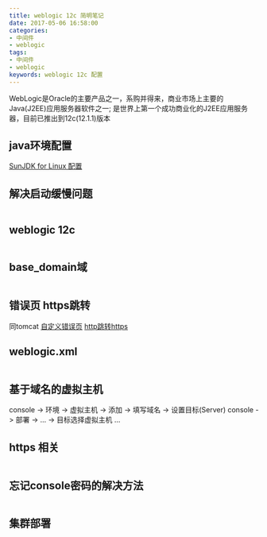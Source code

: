 ```yaml
---
title: weblogic 12c 简明笔记
date: 2017-05-06 16:58:00
categories:
- 中间件
- weblogic
tags:
- 中间件
- weblogic
keywords: weblogic 12c 配置
---
```


> 
WebLogic是Oracle的主要产品之一，系购并得来，商业市场上主要的Java(J2EE)应用服务器软件之一;
是世界上第一个成功商业化的J2EE应用服务器，目前已推出到12c(12.1.1)版本

<!-- more -->

## java环境配置
[SunJDK for Linux 配置](https://www.zfl9.com/jdk.html)

## 解决启动缓慢问题
<pre><code class="language-bash line-numbers"><script type="text/plain">## 由于JDK的bug, 导致weblogic在linux下启动异常缓慢

vim $JAVA_HOME/jre/lib/security/java.security
"securerandom.source=file:/dev/./urandom"
</script></code></pre>

## weblogic 12c
<pre><code class="language-bash line-numbers"><script type="text/plain">## ssh_x11_forward 安装 weblogic
groupadd oinstall
useradd -g oinstall weblogic
echo 123456 | passwd --stdin weblogic
mkdir -p /opt/weblogic && chown weblogic:oinstall /opt/weblogic && chmod 775 /opt/weblogic

ssh -Y weblogic@127.0.0.1 java -jar /home/weblogic/wls.jar  # 安装weblogic
</script></code></pre>

## base_domain域
<pre><code class="language-bash line-numbers"><script type="text/plain">## config.sh 新建域
/opt/weblogic/oracle_common/common/bin/config.sh

## 开发模式与生产模式
开发模式启动自动部署，生产模式则关闭，生产模式启动时需要输入账号密码

## 修改config.xml监听地址
/opt/weblogic/user_projects/domains/base_domain/config/config.xml
"<listen-address>0.0.0.0</listen-address>"

## 启动admin_server
nohup /opt/weblogic/user_projects/domains/base_domain/startWeblogic.sh &>> /var/log/wls_admin.log &

访问http://ip:7001/console/  登录控制台，语言显示看浏览器的首选语言，设置为简中就行

## 创建boot.properties文件，免去输入帐号密码(生产模式) adminserver,managedserver同样的方式配置
cd /opt/weblogic/user_projects/domains/base_domain/servers/AdminServer/
mkdir security && cd security
--- boot.properties ---
username=weblogic
password=weblogic

## 配置nodemanager (每台Machine有且只有一个nodemanager,用于console远程控制ManagedServer)
cd /opt/weblogic/oracle_common/common/nodemanager/
cp -af /opt/weblogic/wlserver/server/bin/startNodeManager.sh .
--- startNodeManager.sh ---
NODEMGR_HOME="/opt/weblogic/oracle_common/common/nodemanager"
export NODEMGR_HOME

--- nodemanager.properties ---
ListenAddress=0.0.0.0
ListenPort=5556
SecureListener=false

. /opt/weblogic/wlserver/server/bin/setWLSEnv.sh

java weblogic.WLST
connect('weblogic', 'weblogic', 't3://ip:7001')
nmEnroll('/opt/weblogic/user_projects/domains/base_domain', '/opt/weblogic/oracle_common/common/nodemanager')

nohup /opt/weblogic/oracle_common/common/nodemanager/startNodeManager.sh &>> /var/log/wls_nm.log &

## console 创建machine,managedserver,并把server加入至对应machine中

## 手动启动ManagedServer(也可以通过nodemanager在console启动)
nohup /opt/weblogic/user_projects/domains/base_domain/bin/startManagedServer.sh ManagedServer_NAME &>> /var/log/wls_xx.log
</script></code></pre>

## 错误页 https跳转
同tomcat    [自定义错误页](https://www.zfl9.com/tomcat.html#自定义错误页)   [http跳转https](https://www.zfl9.com/tomcat.html#https相关)

## weblogic.xml
<pre><code class="language-bash line-numbers"><script type="text/plain"># 默认web项目的访问路径不是根目录，通过weblogic.xml可以指定
--- $webapp/WEB-INF/weblogic.xml ---
<?xml version="1.0" encoding="UTF-8"?>
<weblogic-web-app>
    <context-root>/</context-root>
</weblogic-web-app>
</script></code></pre>

## 基于域名的虚拟主机
> 
console -> 环境 -> 虚拟主机 -> 添加 -> 填写域名 -> 设置目标(Server)
console -> 部署 -> ... -> 目标选择虚拟主机 ...

## https 相关
<pre><code class="language-bash line-numbers"><script type="text/plain">## keytool 创建证书 同tomcat

## console配置
console -> 环境 -> 服务器 -> 选择你要启用https的server -> 启用ssl监听443端口 -> 密钥库
'定制标识和JAVA标准信任'
'weblogic.jks路径'
'JKS'
'jks密码'

-> SSL
'密钥库' 'alias别名' 'key密码'

-> 激活更改
</script></code></pre>

## 忘记console密码的解决方法
<pre><code class="language-bash line-numbers"><script type="text/plain">1. 备份$DOMAIN_HOME/security/DefaultAuthenticatorInit.ldift

2. 进入$DOMAIN_HOME/security/
java -classpath /opt/weblogic/wlserver/server/lib/weblogic.jar weblogic.security.utils.AdminAccount weblogic weblogic .

3. $DOMAIN_HOME/servers/AdminServer/data    重命名为data_old

4. 修改$DOMAIN_HOME/servers/AdminServer/security/boot.properties
username=weblogic
password=weblogic
</script></code></pre>

## 集群部署
<pre><code class="language-bash line-numbers"><script type="text/plain">## console新建集群，proxy服务器
console -> 环境 -> 集群 -> 新建集群 -> 单点传送 -> 服务器 -> 添加服务器101,102(服务器须先关闭)
console -> 环境 -> 服务器 -> 新建Proxy -> 192.168.255.109:80 -> 启动

## 创建proxy web程序
--- proxy/WEB-INF/web.xml ---
<?xml version="1.0" encoding="UTF-8"?>
<web-app version="2.5" xmlns="http://java.sun.com/xml/ns/javaee"
 xmlns:xsi="http://www.w3.org/2001/XMLSchema-instance"
 xsi:schemaLocation="http://java.sun.com/xml/ns/javaee   http://java.sun.com/xml/ns/javaee/web-app_2_5.xsd">
 <servlet>
  <servlet-name>HttpClusterServlet</servlet-name>
  <servlet-class>weblogic.servlet.proxy.HttpClusterServlet</servlet-class>
  <init-param>
   <param-name>WebLogicCluster</param-name>
   <param-value>192.168.255.101:80|192.168.255.102:80</param-value>
  </init-param>
  <!--
   以下是证书相关配置，暂时注释 <init-param> <param-name>KeyStore</param-name>
   <param-value>/mykeystore</param-value> </init-param> <init-param>
   <param-name>KeyStoreType</param-name> <param-value>jks</param-value>
   </init-param> <init-param> <param-name>PrivateKeyAlias</param-name>
   <param-value>passalias</param-value> </init-param> <init-param>
   <param-name>KeyStorePasswordProperties</param-name>
   <param-value>mykeystore.properties</param-value> </init-param>
  -->
 </servlet>
 <servlet-mapping><!-- 这里是说哪些URL需要交给SERVLET来处理 -->
  <servlet-name>HttpClusterServlet</servlet-name>
  <url-pattern>/</url-pattern>
 </servlet-mapping>
 <servlet-mapping>
  <servlet-name>HttpClusterServlet</servlet-name><!-- 可以用*表示所有 -->
  <url-pattern>*.jsp</url-pattern>
 </servlet-mapping>
 <servlet-mapping>
  <servlet-name>HttpClusterServlet</servlet-name>
  <url-pattern>*.htm</url-pattern>
 </servlet-mapping>
 <servlet-mapping>
  <servlet-name>HttpClusterServlet</servlet-name>
  <url-pattern>*.html</url-pattern>
 </servlet-mapping>
</web-app>


--- proxy/WEB-INF/weblogic.xml ---
<?xml version="1.0" encoding="UTF-8"?>
<weblogic-web-app>
 <context-root>/</context-root>
</weblogic-web-app>


## webapps启用session复制  基于内存，文件，数据库jdbc
--- $集群web项目/WEB-INF/weblogic.xml ---
<?xml version="1.0" encoding="UTF-8"?>
<weblogic-web-app>
 <context-root>/</context-root>
 <session-descriptor>
  <persistent-store-type>replicated_if_clustered</persistent-store-type>
 </session-descriptor>
</weblogic-web-app>

<!--
<url-rewriting-enabled>true</url-rewriting-enabled>
<persistent-store-type>file</persistent-store-type>
<persistent-store-dir>F:/weblogic/sessionStore</persistent-store-dir>

<url-rewriting-enabled>true</url-rewriting-enabled>
<persistent-store-type>jdbc</persistent-store-type>
<persistent-store-pool>jdbc/dev</persistent-store-pool>
-->


## 部署web应用程序
console -> 部署 -> proxy_app -> proxyserver
console -> 部署 -> cluster_app -> cluster中的所有服务器

## 访问http://proxy_server_ip:port/
</script></code></pre>
